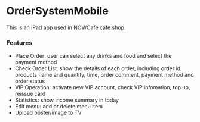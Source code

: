 # OrderSystemMobile

This is an iPad app used in NOWCafe cafe shop.

### Features
- Place Order: user can select any drinks and food and select the payment method
- Check Order List: show the details of each order, including order id, products name and quantity, time, order comment, payment method and order status
- VIP Operation: activate new VIP account, check VIP infomation, top up, reissue card
- Statistics: show income summary in today
- Edit menu: add or delete menu item
- Upload poster/image to TV
